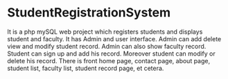 ﻿# StudentRegistrationSystem
It is a php mySQL web project which registers students and displays student and faculty. It has Admin and user interface. Admin can add delete view and modify student record. Admin can also show faculty record. Student can sign up and add his record. Moreover student can modify or delete his record.
There is front home page, contact page, about page, student list, faculty list, student record page, et cetera.
